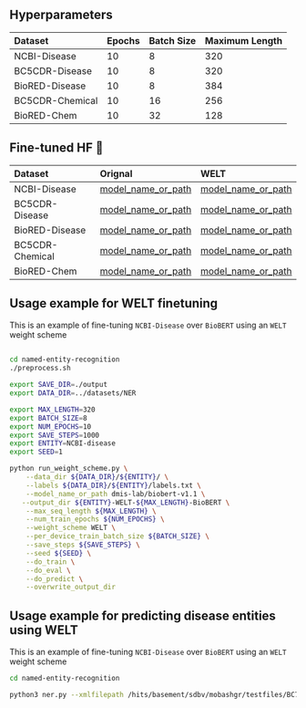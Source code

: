## Hyperparameters
| Dataset | Epochs | Batch Size | Maximum Length |
| :------------------ | :----- | :----- | :----- |
| NCBI-Disease | 10| 8 | 320 |
| BC5CDR-Disease |10 | 8 |320|
| BioRED-Disease | 10 | 8 | 384 |
| BC5CDR-Chemical | 10 | 16 | 256 |
| BioRED-Chem | 10 | 32| 128 |

## Fine-tuned HF 🤗
| Dataset | Orignal| WELT 
| :------------------ | :----- | :----- 
| NCBI-Disease | [model_name_or_path](https://huggingface.co/ghadeermobasher/Original-BioBERT-NCBI)| [model_name_or_path](https://huggingface.co/ghadeermobasher/WELT-BioBERT-NCBI)|
| BC5CDR-Disease |[model_name_or_path](https://huggingface.co/ghadeermobasher/Original-BioBERT-BC5CDRDisease) | [model_name_or_path](https://huggingface.co/ghadeermobasher/WELT-BioBERT-BC5CDRDisease) |
| BioRED-Disease |[model_name_or_path](https://huggingface.co/ghadeermobasher/Original-PubMedBERT-BioRedDis) | [model_name_or_path](https://huggingface.co/ghadeermobasher/WELT-PubMedBERT-BioRedDis) |
| BC5CDR-Chemical |[model_name_or_path](https://huggingface.co/ghadeermobasher/Original-PubMedBERT-BC5CDRChemical) | [model_name_or_path](https://huggingface.co/ghadeermobasher/WELT-PubMedBERT-BC5CDRChemical) |
| BioRED-Chem |[model_name_or_path](https://huggingface.co/ghadeermobasher/Original-PubMedBERT-BioRedChemical) | [model_name_or_path](https://huggingface.co/ghadeermobasher/WELT-PubMedBERT-BioRedChemical) |

## Usage example for WELT finetuning
This is an example of fine-tuning `NCBI-Disease` over `BioBERT` using an `WELT` weight scheme
```bash

cd named-entity-recognition
./preprocess.sh

export SAVE_DIR=./output
export DATA_DIR=../datasets/NER

export MAX_LENGTH=320
export BATCH_SIZE=8
export NUM_EPOCHS=10
export SAVE_STEPS=1000
export ENTITY=NCBI-disease
export SEED=1

python run_weight_scheme.py \
    --data_dir ${DATA_DIR}/${ENTITY}/ \
    --labels ${DATA_DIR}/${ENTITY}/labels.txt \
    --model_name_or_path dmis-lab/biobert-v1.1 \
   --output_dir ${ENTITY}-WELT-${MAX_LENGTH}-BioBERT \
    --max_seq_length ${MAX_LENGTH} \
    --num_train_epochs ${NUM_EPOCHS} \
    --weight_scheme WELT \
    --per_device_train_batch_size ${BATCH_SIZE} \
    --save_steps ${SAVE_STEPS} \
    --seed ${SEED} \
    --do_train \
    --do_eval \
    --do_predict \
    --overwrite_output_dir
  ```
## Usage example for predicting disease entities using WELT
This is an example of fine-tuning `NCBI-Disease` over `BioBERT` using an `WELT` weight scheme
```bash
cd named-entity-recognition

python3 ner.py --xmlfilepath /hits/basement/sdbv/mobashgr/testfiles/BC7T2-evaluation_v3/drive-download-20220131T174025Z-001/BC7T2-NLMChem-corpus_v2.BioC.xml/ReferencePath/CDR_TestSet.BioC_Disease_noannotations.xml --model_name_or_path ghadeermobasher/Original-BioBERT-BC5CDRDisease   --NERType Disease --outputfilepath /hits/basement/sdbv/mobashgr/testfiles/BC7T2-evaluation_v3/drive-download-20220131T174025Z-001/BC7T2-NLMChem-corpus_v2.BioC.xml/PredictedPath/job_ghadeermobasher/Original-BioBERT-BC5CDRDisease.xml
  ```
